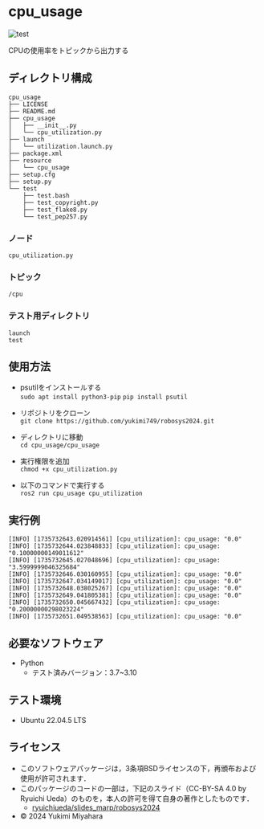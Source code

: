 # cpu_usage
![test](https://github.com/yukimi749/cpu_usage/actions/workflows/test.yml/badge.svg)

CPUの使用率をトピックから出力する

## ディレクトリ構成
```
cpu_usage
├── LICENSE
├── README.md
├── cpu_usage
│   ├── __init__.py
│   └── cpu_utilization.py
├── launch
│   └── utilization.launch.py
├── package.xml
├── resource
│   └── cpu_usage
├── setup.cfg
├── setup.py
└── test
    ├── test.bash
    ├── test_copyright.py
    ├── test_flake8.py
    └── test_pep257.py
```
### ノード
`cpu_utilization.py`

### トピック
`/cpu`

### テスト用ディレクトリ
`launch`  
`test`

## 使用方法
- psutilをインストールする  
`sudo apt install python3-pip`
`pip install psutil`

- リポジトリをクローン  
`git clone https://github.com/yukimi749/robosys2024.git`

- ディレクトリに移動  
`cd cpu_usage/cpu_usage`

- 実行権限を追加  
`chmod +x cpu_utilization.py`

- 以下のコマンドで実行する  
`ros2 run cpu_usage cpu_utilization`

## 実行例
```
[INFO] [1735732643.020914561] [cpu_utilization]: cpu_usage: "0.0"
[INFO] [1735732644.023848833] [cpu_utilization]: cpu_usage: "0.10000000149011612"
[INFO] [1735732645.027048696] [cpu_utilization]: cpu_usage: "3.5999999046325684"
[INFO] [1735732646.030160955] [cpu_utilization]: cpu_usage: "0.0"
[INFO] [1735732647.034149017] [cpu_utilization]: cpu_usage: "0.0"
[INFO] [1735732648.038025267] [cpu_utilization]: cpu_usage: "0.0"
[INFO] [1735732649.041805381] [cpu_utilization]: cpu_usage: "0.0"
[INFO] [1735732650.045667432] [cpu_utilization]: cpu_usage: "0.20000000298023224"
[INFO] [1735732651.049538563] [cpu_utilization]: cpu_usage: "0.0"
```
## 必要なソフトウェア
- Python
  - テスト済みバージョン：3.7~3.10

## テスト環境
- Ubuntu 22.04.5 LTS

## ライセンス
- このソフトウェアパッケージは，3条項BSDライセンスの下，再頒布および使用が許可されます．
- このパッケージのコードの一部は，下記のスライド（CC-BY-SA 4.0 by Ryuichi Ueda）のものを，本人の許可を得て自身の著作としたものです．
    - [ryuichiueda/slides_marp/robosys2024](https://github.com/ryuichiueda/slides_marp/tree/master/robosys2024)
- © 2024 Yukimi Miyahara
